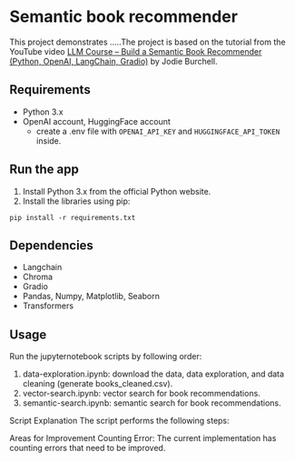 # Semantic book recommender
This project demonstrates .....The project is based on the tutorial from the YouTube video [LLM Course – Build a Semantic Book Recommender (Python, OpenAI, LangChain, Gradio)](https://www.youtube.com/watch?v=Q7mS1VHm3Yw&ab_channel=freeCodeCamp.org) by Jodie Burchell.

## Requirements
- Python 3.x
- OpenAI account, HuggingFace account
   - create a .env file with `OPENAI_API_KEY` and `HUGGINGFACE_API_TOKEN` inside.

## Run the app
1. Install Python 3.x from the official Python website.
2. Install the libraries using pip:
```
pip install -r requirements.txt
```

## Dependencies
- Langchain
- Chroma
- Gradio
- Pandas, Numpy, Matplotlib, Seaborn
- Transformers

## Usage
Run the jupyternotebook scripts by following order:
1. data-exploration.ipynb: download the data, data exploration, and data cleaning (generate books_cleaned.csv).
2. vector-search.ipynb: vector search for book recommendations.
3. semantic-search.ipynb: semantic search for book recommendations.





Script Explanation
The script performs the following steps:


Areas for Improvement
Counting Error: The current implementation has counting errors that need to be improved.
